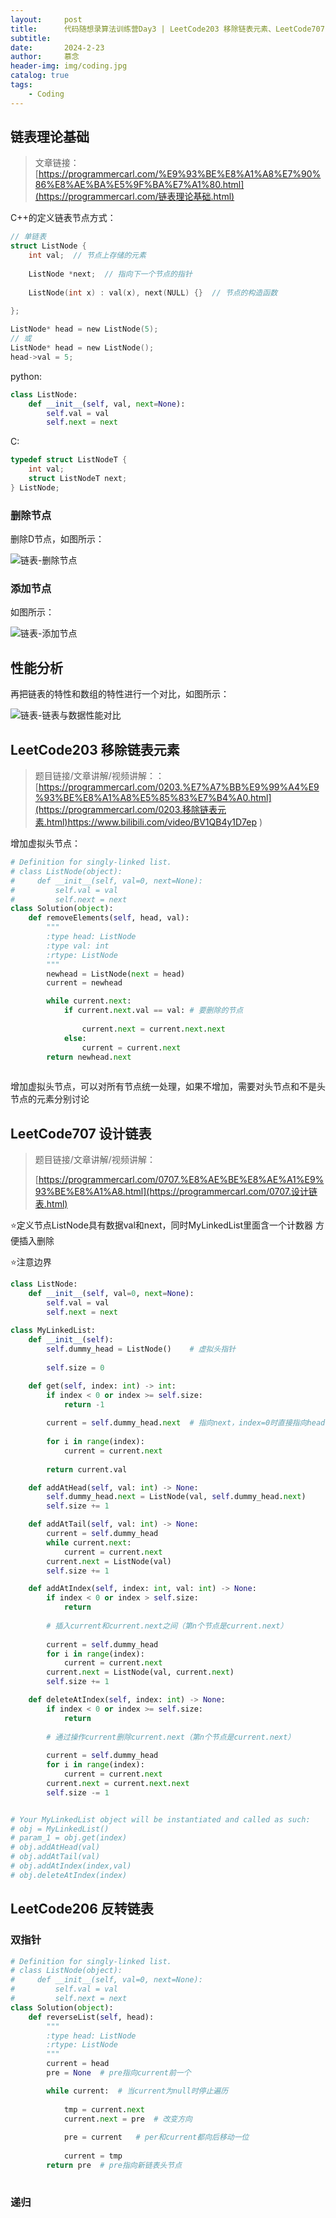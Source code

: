 ```yaml
---
layout:     post   				    
title:      代码随想录算法训练营Day3 | LeetCode203 移除链表元素、LeetCode707 设计链表、LeetCode206 反转链表 
subtitle:   
date:       2024-2-23				
author:     慕念 						
header-img: img/coding.jpg
catalog: true 						
tags:								
    - Coding
---
```


## 链表理论基础 

> 文章链接：[https://programmercarl.com/%E9%93%BE%E8%A1%A8%E7%90%86%E8%AE%BA%E5%9F%BA%E7%A1%80.html](https://programmercarl.com/链表理论基础.html)

C++的定义链表节点方式：

```c
// 单链表
struct ListNode {
    int val;  // 节点上存储的元素
    
    ListNode *next;  // 指向下一个节点的指针
    
    ListNode(int x) : val(x), next(NULL) {}  // 节点的构造函数
    
};

ListNode* head = new ListNode(5);
// 或
ListNode* head = new ListNode();
head->val = 5;
```

python:

```python
class ListNode:
    def __init__(self, val, next=None):
        self.val = val
        self.next = next
```

C:

```c
typedef struct ListNodeT {
    int val;
    struct ListNodeT next;
} ListNode;
```



### 删除节点

删除D节点，如图所示：

![链表-删除节点](https://munian-1308672375.cos.ap-shanghai.myqcloud.com/images/202402261438150.png)

### 添加节点

如图所示：

![链表-添加节点](https://munian-1308672375.cos.ap-shanghai.myqcloud.com/images/202402261438037.png)

## 性能分析

再把链表的特性和数组的特性进行一个对比，如图所示：

![链表-链表与数据性能对比](https://munian-1308672375.cos.ap-shanghai.myqcloud.com/images/202402261438296.png)

## LeetCode203 移除链表元素

> 题目链接/文章讲解/视频讲解：：[https://programmercarl.com/0203.%E7%A7%BB%E9%99%A4%E9%93%BE%E8%A1%A8%E5%85%83%E7%B4%A0.html](https://programmercarl.com/0203.移除链表元素.html)https://www.bilibili.com/video/BV1QB4y1D7ep )

增加虚拟头节点：

```python
# Definition for singly-linked list.
# class ListNode(object):
#     def __init__(self, val=0, next=None):
#         self.val = val
#         self.next = next
class Solution(object):
    def removeElements(self, head, val):
        """
        :type head: ListNode
        :type val: int
        :rtype: ListNode
        """
        newhead = ListNode(next = head)
        current = newhead

        while current.next:
            if current.next.val == val: # 要删除的节点
                
                current.next = current.next.next
            else:
                current = current.next
        return newhead.next
        
```

增加虚拟头节点，可以对所有节点统一处理，如果不增加，需要对头节点和不是头节点的元素分别讨论

## LeetCode707 设计链表

> 题目链接/文章讲解/视频讲解：
>
> [https://programmercarl.com/0707.%E8%AE%BE%E8%AE%A1%E9%93%BE%E8%A1%A8.html](https://programmercarl.com/0707.设计链表.html)

⭐定义节点ListNode具有数据val和next，同时MyLinkedList里面含一个计数器 方便插入删除

⭐注意边界

```python
class ListNode:
    def __init__(self, val=0, next=None):
        self.val = val
        self.next = next
        
class MyLinkedList:
    def __init__(self):
        self.dummy_head = ListNode()	# 虚拟头指针
        
        self.size = 0

    def get(self, index: int) -> int:
        if index < 0 or index >= self.size:
            return -1
        
        current = self.dummy_head.next	# 指向next，index=0时直接指向head
        
        for i in range(index):
            current = current.next
            
        return current.val

    def addAtHead(self, val: int) -> None:
        self.dummy_head.next = ListNode(val, self.dummy_head.next)
        self.size += 1

    def addAtTail(self, val: int) -> None:
        current = self.dummy_head
        while current.next:
            current = current.next
        current.next = ListNode(val)
        self.size += 1

    def addAtIndex(self, index: int, val: int) -> None:
        if index < 0 or index > self.size:
            return
        
        # 插入current和current.next之间（第n个节点是current.next）
        
        current = self.dummy_head
        for i in range(index):
            current = current.next
        current.next = ListNode(val, current.next)
        self.size += 1

    def deleteAtIndex(self, index: int) -> None:
        if index < 0 or index >= self.size:
            return
        
        # 通过操作current删除current.next（第n个节点是current.next）
        
        current = self.dummy_head
        for i in range(index):
            current = current.next
        current.next = current.next.next
        self.size -= 1


# Your MyLinkedList object will be instantiated and called as such:
# obj = MyLinkedList()
# param_1 = obj.get(index)
# obj.addAtHead(val)
# obj.addAtTail(val)
# obj.addAtIndex(index,val)
# obj.deleteAtIndex(index)
```



## LeetCode206 反转链表

### 双指针

```python
# Definition for singly-linked list.
# class ListNode(object):
#     def __init__(self, val=0, next=None):
#         self.val = val
#         self.next = next
class Solution(object):
    def reverseList(self, head):
        """
        :type head: ListNode
        :rtype: ListNode
        """
        current = head
        pre = None  # pre指向current前一个

        while current:  # 当current为null时停止遍历
            
            tmp = current.next
            current.next = pre  # 改变方向
            
            pre = current   # per和current都向后移动一位
            
            current = tmp
        return pre  # pre指向新链表头节点
        
```

### 递归

